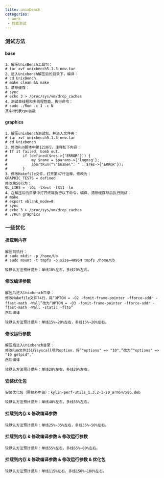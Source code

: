 ```yaml
---
title: unixbench
categories:
 - work
 - 性能测试
---
```


### 测试方法
<!--more-->
#### base
```
1、解压UnixBench工具包：
# tar xvf unixbench5.1.3-new.tar
2、进入Unixbench解压后的目录下，编译：
# cd UnixBench
# make clean && make
3、清除缓存：
# sync
# echo 3 > /proc/sys/vm/drop_caches
4、测试单线程和多线程性能，执行命令：
# sudo ./Run -c 1 -c N 
其中N代表cpu核数
```

#### graphics
```
1、解压unixbench测试包，并进入文件夹：
# tar xvf unixbench5.1.3-new.tar
# cd Unixbench
2、修改Run脚本中第1218行，注释如下内容：
# If it failed, bomb out.
#       if (defined($res->{'ERROR'})) {
#           my $name = $params->{'logmsg'};
#           abortRun("\"$name\": " . $res->{'ERROR'});
#       }
3、修改Makefile文件，打开第47行注释，修改为：
GRAPHIC_TESTS = defined
修改第50行为：
GL_LIBS = -lGL -lXext -lX11 -lm
4、在解压后的目录中打开终端执行以下命令，编译、清除缓存然后执行测试：
# make
# export vblank_mode=0
# sync
# echo 3 > /proc/sys/vm/drop_caches
# ./Run graphics
```

### 一些优化
#### 挂载到内存
```
解压前执行：
# sudo mkdir -p /home/Ub
# sudo mount -t tmpfs -o size=4096M tmpfs /home/Ub

较默认方法预计提升：单线10%左右，多线20%左右。
```

#### 修改编译参数
```
解压后进入Unixbench目录：
修改Makefile文件74行，将“OPTON = -O2 -fomit-frame-pointer -fforce-addr -ffast-math -Wall”改为“OPTON = -O3 -fomit-frame-pointer -fforce-addr -ffast-math -Wall -static -flto”
然后编译

较默认方法预计提升：单线15%~20%左右，多线15%~20%左右。
```

#### 修改运行参数
```
解压后进入Unixbench目录：
修改Run文件251行syscall项的option，将“"options" => "10",”改为“"options" => "10 getpid",”
然后编译

较默认方法预计提升：单线20%左右，多线20%左右。
```

#### 安装优化包
```
安装优化包（需额外申请）：kylin-perf-utils_1.3.2-1-20_arm64/x86.deb

较默认方法预计提升：单线40%左右，多线55%左右。
```

#### 挂载到内存 & 修改编译参数
```
较默认方法预计提升：单线25%~35%左右，多线35%~50%左右。
```

#### 挂载到内存 & 修改编译参数 & 修改运行参数
```
较默认方法预计提升：单线55%左右，多线65%~80%左右。
```

#### 挂载到内存 & 修改编译参数 & 修改运行参数 & 优化包
```
较默认方法预计提升：单线115%左右，多线150%~180%左右。
```


